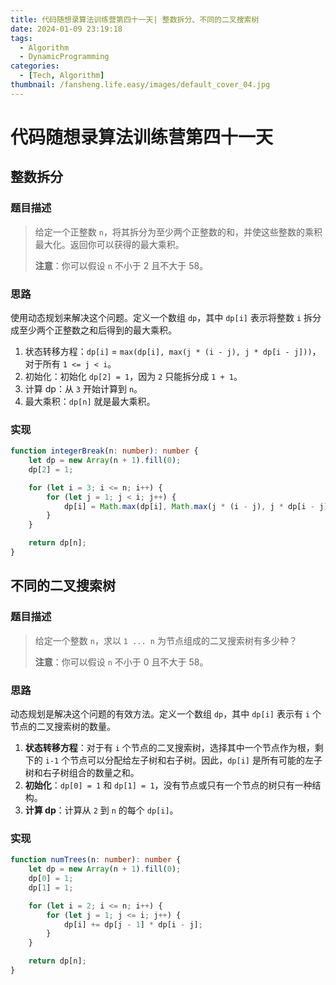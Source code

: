 ```yaml
---
title: 代码随想录算法训练营第四十一天| 整数拆分、不同的二叉搜索树
date: 2024-01-09 23:19:18
tags:
  - Algorithm
  - DynamicProgramming
categories:
  - [Tech, Algorithm]
thumbnail: /fansheng.life.easy/images/default_cover_04.jpg
---
```


# 代码随想录算法训练营第四十一天

## 整数拆分

### 题目描述

> 给定一个正整数 `n`，将其拆分为至少两个正整数的和，并使这些整数的乘积最大化。返回你可以获得的最大乘积。
> 
> **注意**：你可以假设 `n` 不小于 2 且不大于 58。

### 思路

使用动态规划来解决这个问题。定义一个数组 `dp`，其中 `dp[i]` 表示将整数 `i` 拆分成至少两个正整数之和后得到的最大乘积。

1. 状态转移方程：`dp[i]` = `max(dp[i], max(j * (i - j), j * dp[i - j]))`，对于所有 `1 <= j < i`。
2. 初始化：初始化 `dp[2] = 1`，因为 `2` 只能拆分成 `1 + 1`。
3. 计算 dp：从 `3` 开始计算到 `n`。
4. 最大乘积：`dp[n]` 就是最大乘积。

### 实现

```typescript
function integerBreak(n: number): number {
	let dp = new Array(n + 1).fill(0);
	dp[2] = 1;

	for (let i = 3; i <= n; i++) {
		for (let j = 1; j < i; j++) {
			dp[i] = Math.max(dp[i], Math.max(j * (i - j), j * dp[i - j]));
		}
	}

	return dp[n];
}
```

## 不同的二叉搜索树

### 题目描述

> 给定一个整数 `n`，求以 `1 ... n` 为节点组成的二叉搜索树有多少种？
> 
> **注意**：你可以假设 `n` 不小于 0 且不大于 58。

### 思路

动态规划是解决这个问题的有效方法。定义一个数组 `dp`，其中 `dp[i]` 表示有 `i` 个节点的二叉搜索树的数量。

1. **状态转移方程**：对于有 `i` 个节点的二叉搜索树，选择其中一个节点作为根，剩下的 `i-1` 个节点可以分配给左子树和右子树。因此，`dp[i]` 是所有可能的左子树和右子树组合的数量之和。
2. **初始化**：`dp[0] = 1` 和 `dp[1] = 1`，没有节点或只有一个节点的树只有一种结构。
3. **计算 dp**：计算从 `2` 到 `n` 的每个 `dp[i]`。

### 实现

```typescript
function numTrees(n: number): number {
	let dp = new Array(n + 1).fill(0);
	dp[0] = 1;
	dp[1] = 1;

	for (let i = 2; i <= n; i++) {
		for (let j = 1; j <= i; j++) {
			dp[i] += dp[j - 1] * dp[i - j];
		}
	}

	return dp[n];
}
```